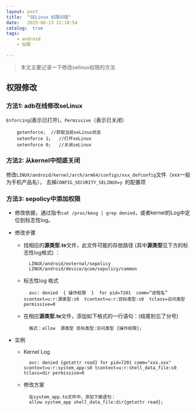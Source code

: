 ```yaml
---
layout: post
title:  "SELinux 权限问题"
date:   2015-06-13 22:10:54
catalog:  true
tags:
    - android
    - 权限

---
```


> 本文主要记录一下修改selinux权限的方法

## 权限修改

### 方法1: adb在线修改seLinux
 `Enforcing`(表示已打开)，`Permissive`（表示已关闭）

        getenforce;  //获取当前seLinux状态
        setenforce 1;   //打开seLinux
        setenforce 0;   //关闭seLinux

### 方法2: 从kernel中彻底关闭
修改`LINUX/android/kernel/arch/arm64/configs/xxx_defconfig`文件（xxx一般为手机产品名）， 去掉`CONFIG_SECURITY_SELINUX=y `的配置项

### 方法3: sepolicy中添加权限

-  修改依据，通过指令`cat /proc/kmsg | grep denied`，或者kernel的Log中定位到标志性log。

- 修改步骤
    - 找相应的**源类型.te**文件，此文件可能的存放路径 (其中**源类型**见下方的标志性log格式) ：

            LINUX/android/external/sepolicy
            LINUX/android/device/qcom/sepolicy/common

    - 标志性log 格式

            avc: denied  { 操作权限  }  for pid=7201  comm=“进程名”  scontext=u:r:源类型:s0  tcontext=u:r:目标类型:s0  tclass=访问类型 permissive=0

    - 在相应**源类型.te**文件，添加如下格式的一行语句：(结尾别忘了分号)

            格式：allow  源类型 目标类型:访问类型 {操作权限};

- 实例

    - Kernel Log

            avc: denied {getattr read} for pid=7201 comm="xxx.xxx" scontext=u:r:system_app:s0 tcontext=u:r:shell_data_file:s0 tclass=dir permissive=0

    - 修改方案

            在system_app.te文件中，添加下面语句：
            allow system_app shell_data_file:dir{getattr read};

